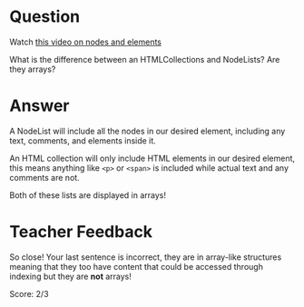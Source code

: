 # Question

Watch [this video on nodes and elements](https://www.youtube.com/watch?v=rhvec8cXLlo)

What is the difference between an HTMLCollections and NodeLists? Are they arrays?

# Answer

A NodeList will include all the nodes in our desired element, including any text, comments, and elements inside it.

An HTML collection will only include HTML elements in our desired element, this means anything like `<p>` or `<span>` is included while actual text and any comments are not.

Both of these lists are displayed in arrays!

# Teacher Feedback

So close! Your last sentence is incorrect, they are in array-like structures meaning that they too have content that could be accessed through indexing but they are **not** arrays!

Score: 2/3